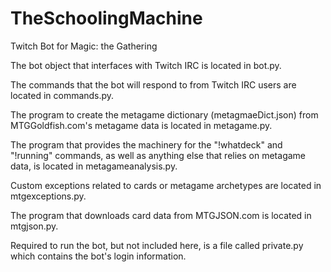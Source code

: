 # TheSchoolingMachine
Twitch Bot for Magic: the Gathering

The bot object that interfaces with Twitch IRC is located in bot.py.

The commands that the bot will respond to from Twitch IRC users are located in commands.py.

The program to create the metagame dictionary (metagmaeDict.json) from MTGGoldfish.com's metagame data is located in metagame.py.

The program that provides the machinery for the "!whatdeck" and "!running" commands, as well as anything else that relies on metagame data, is located in metagameanalysis.py.

Custom exceptions related to cards or metagame archetypes are located in mtgexceptions.py.

The program that downloads card data from MTGJSON.com is located in mtgjson.py.

Required to run the bot, but not included here, is a file called private.py which contains the bot's login information.

